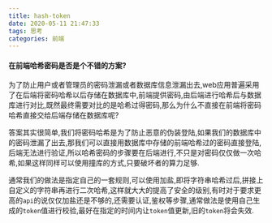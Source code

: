 ```yaml
---
title: hash-token
date: 2020-05-11 21:47:33
tags: 思考
categories: 前端
---
```


#### 	在前端哈希密码是否是个不错的方案?

为了防止用户或者管理员的密码泄漏或者数据库信息泄漏出去,web应用普遍采用了在后端将密码哈希以后存储在数据库中,前端提供密码,由后端进行哈希后与数据库进行对比,既然最终需要对比的是哈希过得密码,那么为什么不直接在前端将密码哈希直接交给后端存储在数据库呢?

<!--more-->

答案其实很简单,我们将密码哈希是为了防止恶意的伪装登陆,如果我们的数据库中的密码泄漏了出去,那我们可以直接用数据库中存储的前端哈希过的密码直接登陆,后端无法进行验证,所以哈希密码的步骤要在后端进行,不只是对密码仅仅做一次哈希,如果这样同样可以使用撞库的方式,只要破坏者的算力足够.

通常我们的做法是指定自己的一套规则,可以使用加盐,即将字符串哈希过后,拼接上自定义的字符串再进行二次哈希,这样就大大的提高了安全的级别,有时对于要求更高的`api`的说仅仅加盐还是不够的,还需要认证,鉴权等步骤,通常做法是使用自己生成的`token`值进行校验,最好在指定的时间内让`token`值更新,旧的`token`将会失效.